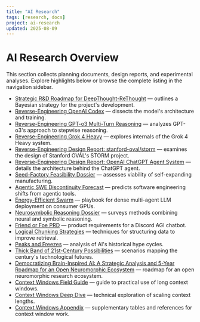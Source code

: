 ```yaml
---
title: "AI Research"
tags: [research, docs]
project: ai-research
updated: 2025-08-09
---
```


# AI Research Overview

This section collects planning documents, design reports, and experimental analyses. Explore highlights below or browse the complete listing in the navigation sidebar.

- [Strategic R&D Roadmap for DeepThought-ReThought](strategic-roadmap-deepthought.md) — outlines a Bayesian strategy for the project's development.
- [Reverse-Engineering OpenAI Codex](reverse-engineering-codex.md) — dissects the model's architecture and training.
- [Reverse-Engineering GPT-o3 Multi-Turn Reasoning](reverse-engineering-gpt-o3.md) — analyzes GPT-o3's approach to stepwise reasoning.
- [Reverse-Engineering Grok 4 Heavy](reverse-engineering-grok4-heavy.md) — explores internals of the Grok 4 Heavy system.
- [Reverse-Engineering Design Report: stanford-oval/storm](reverse-engineering-storm.md) — examines the design of Stanford OVAL's STORM project.
- [Reverse-Engineering Design Report: OpenAI ChatGPT Agent System](reverse-engineering-chatgpt-agent-system.md) — details the architecture behind the ChatGPT agent.
- [Seed-Factory Feasibility Dossier](seed-factory-feasibility-dossier.md) — assesses viability of self-expanding manufacturing.
- [Agentic SWE Discontinuity Forecast](agentic-swe-discontinuity-forecast.md) — predicts software engineering shifts from agentic tools.
- [Energy-Efficient Swarm](energy-efficient-swarm.md) — playbook for dense multi-agent LLM deployment on consumer GPUs.
- [Neurosymbolic Reasoning Dossier](neurosymbolic-reasoning-dossier.md) — surveys methods combining neural and symbolic reasoning.
- [Friend or Foe PRD](discord-friend-foe-prd.md) — product requirements for a Discord AGI chatbot.
- [Logical Chunking Strategies](logical-chunking.md) — techniques for structuring data to improve retrieval.
- [Peaks and Freezes](peaks-and-freezes.md) — analysis of AI's historical hype cycles.
- [Thick Band of 21st-Century Possibilities](thick-band-of-21st-century-possibilities.md) — scenarios mapping the century's technological futures.
- [Democratizing Brain-Inspired AI: A Strategic Analysis and 5-Year Roadmap for an Open Neuromorphic Ecosystem](open-neuromorphic-roadmap.md) — roadmap for an open neuromorphic research ecosystem.
- [Context Windows Field Guide](context-windows-field-guide.md) — guide to practical use of long context windows.
- [Context Windows Deep Dive](context-windows-deep-dive.md) — technical exploration of scaling context lengths.
- [Context Windows Appendix](context-windows-appendix.md) — supplementary tables and references for context window work.
